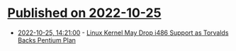 # [Published on 2022-10-25](index.md)

* [2022-10-25, 14:21:00](https://soylentnews.org/article.pl?sid=22/10/24/1753251&from=rss) - [Linux Kernel May Drop i486 Support as Torvalds Backs Pentium Plan](https://soylentnews.org/article.pl?sid=22/10/24/1753251&from=rss)
